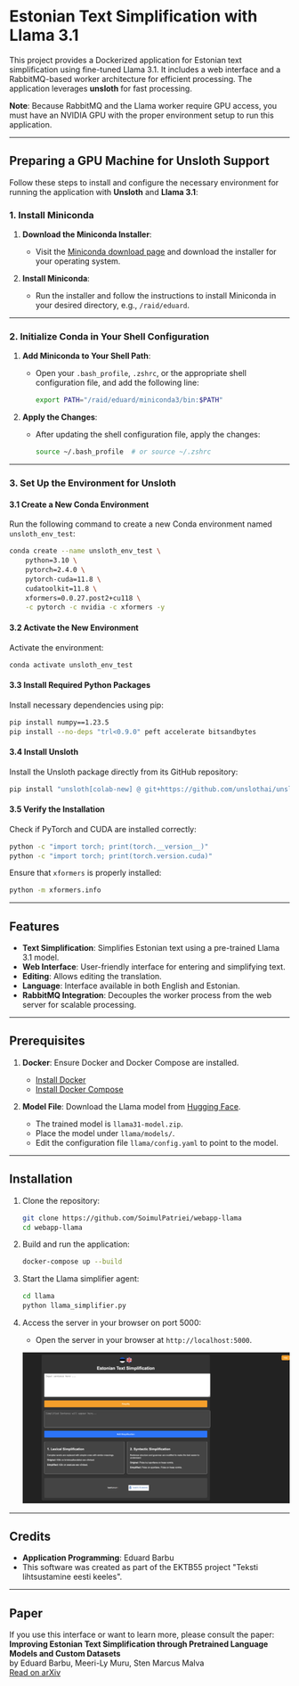 # Estonian Text Simplification with Llama 3.1

This project provides a Dockerized application for Estonian text simplification using fine-tuned Llama 3.1. It includes a web interface and a RabbitMQ-based worker architecture for efficient processing. The application leverages **unsloth** for fast processing.

**Note**: Because RabbitMQ and the Llama worker require GPU access, you must have an NVIDIA GPU with the proper environment setup to run this application.

---

## Preparing a GPU Machine for Unsloth Support

Follow these steps to install and configure the necessary environment for running the application with **Unsloth** and **Llama 3.1**:

### 1. Install Miniconda

1. **Download the Miniconda Installer**:
   - Visit the [Miniconda download page](https://docs.conda.io/en/latest/miniconda.html) and download the installer for your operating system.

2. **Install Miniconda**:
   - Run the installer and follow the instructions to install Miniconda in your desired directory, e.g., `/raid/eduard`.

---

### 2. Initialize Conda in Your Shell Configuration

1. **Add Miniconda to Your Shell Path**:
   - Open your `.bash_profile`, `.zshrc`, or the appropriate shell configuration file, and add the following line:
     ```bash
     export PATH="/raid/eduard/miniconda3/bin:$PATH"
     ```

2. **Apply the Changes**:
   - After updating the shell configuration file, apply the changes:
     ```bash
     source ~/.bash_profile  # or source ~/.zshrc
     ```

---

### 3. Set Up the Environment for Unsloth

#### 3.1 Create a New Conda Environment
Run the following command to create a new Conda environment named `unsloth_env_test`:
```bash
conda create --name unsloth_env_test \
    python=3.10 \
    pytorch=2.4.0 \
    pytorch-cuda=11.8 \
    cudatoolkit=11.8 \
    xformers=0.0.27.post2+cu118 \
    -c pytorch -c nvidia -c xformers -y
```

#### 3.2 Activate the New Environment
Activate the environment:
```bash
conda activate unsloth_env_test
```

#### 3.3 Install Required Python Packages
Install necessary dependencies using pip:
```bash
pip install numpy==1.23.5
pip install --no-deps "trl<0.9.0" peft accelerate bitsandbytes
```

#### 3.4 Install Unsloth
Install the Unsloth package directly from its GitHub repository:
```bash
pip install "unsloth[colab-new] @ git+https://github.com/unslothai/unsloth.git"
```

#### 3.5 Verify the Installation
Check if PyTorch and CUDA are installed correctly:
```bash
python -c "import torch; print(torch.__version__)"
python -c "import torch; print(torch.version.cuda)"
```

Ensure that `xformers` is properly installed:
```bash
python -m xformers.info
```

---

## Features
- **Text Simplification**: Simplifies Estonian text using a pre-trained Llama 3.1 model.
- **Web Interface**: User-friendly interface for entering and simplifying text.
- **Editing**: Allows editing the translation.
- **Language**: Interface available in both English and Estonian.
- **RabbitMQ Integration**: Decouples the worker process from the web server for scalable processing.

---

## Prerequisites

1. **Docker**: Ensure Docker and Docker Compose are installed.
   - [Install Docker](https://docs.docker.com/get-docker/)
   - [Install Docker Compose](https://docs.docker.com/compose/install/)

2. **Model File**: Download the Llama model from [Hugging Face](https://huggingface.co/datasets/vulturuldemare/Estonian-Text-Simplification).
   - The trained model is `llama31-model.zip`.
   - Place the model under `llama/models/`.
   - Edit the configuration file `llama/config.yaml` to point to the model.

---

## Installation

1. Clone the repository:
   ```bash
   git clone https://github.com/SoimulPatriei/webapp-llama
   cd webapp-llama
   ```

2. Build and run the application:
   ```bash
   docker-compose up --build
   ```

3. Start the Llama simplifier agent:
   ```bash
   cd llama
   python llama_simplifier.py
   ```

4. Access the server in your browser on port 5000:
   - Open the server in your browser at `http://localhost:5000`.

   ![Estonian Text Simplification Interface](interface.png)

---

## Credits

- **Application Programming**: Eduard Barbu  
- This software was created as part of the EKTB55 project "Teksti lihtsustamine eesti keeles".

---

## Paper

If you use this interface or want to learn more, please consult the paper:  
**Improving Estonian Text Simplification through Pretrained Language Models and Custom Datasets**  
by Eduard Barbu, Meeri-Ly Muru, Sten Marcus Malva  
[Read on arXiv](https://arxiv.org/abs/2501.15624)

